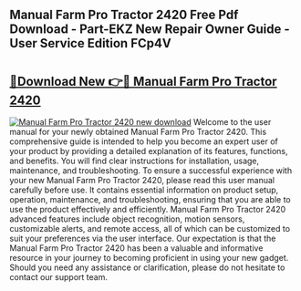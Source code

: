 ## Manual Farm Pro Tractor 2420 Free Pdf Download - Part-EKZ New Repair Owner Guide - User Service Edition FCp4V

# <h2><a href="http://bc54066.oget.top/?id=Manual+Farm+Pro+Tractor+2420">🔗Download New 👉🔴 Manual Farm Pro Tractor 2420</a></h2>

[![Manual Farm Pro Tractor 2420 new download](https://i.imgur.com/5g1atiW.png)](http://bc54066.oget.top/?id=Manual+Farm+Pro+Tractor+2420)
Welcome to the user manual for your newly obtained Manual Farm Pro Tractor 2420. This comprehensive guide is intended to help you become an expert user of your product by providing a detailed explanation of its features, functions, and benefits. You will find clear instructions for installation, usage, maintenance, and troubleshooting. To ensure a successful experience with your new Manual Farm Pro Tractor 2420, please read this user manual carefully before use. It contains essential information on product setup, operation, maintenance, and troubleshooting, ensuring that you are able to use the product effectively and efficiently. Manual Farm Pro Tractor 2420 advanced features include object recognition, motion sensors, customizable alerts, and remote access, all of which can be customized to suit your preferences via the user interface. Our expectation is that the Manual Farm Pro Tractor 2420 has been a valuable and informative resource in your journey to becoming proficient in using your new gadget. Should you need any assistance or clarification, please do not hesitate to contact our support team.
